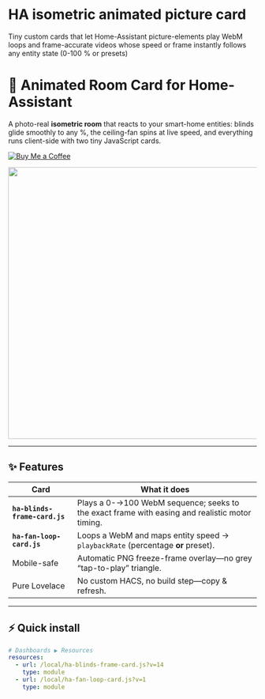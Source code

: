 # HA isometric animated picture card
 Tiny custom cards that let Home-Assistant picture-elements play WebM loops and frame-accurate videos whose speed or frame instantly follows any entity state (0-100 % or presets)

# 🏡 Animated Room Card for Home-Assistant

A photo-real **isometric room** that reacts to your smart-home entities:
blinds glide smoothly to any %, the ceiling-fan spins at live speed,
and everything runs client-side with two tiny JavaScript cards.

[![Buy Me a Coffee](https://img.shields.io/badge/Buy%20me%20a%20coffee-donate-yellow?logo=buymeacoffee)](https://buymeacoffee.com/tikel)

<p align="center">
  <img src="docs/demo.gif" width="550">
</p>

<script type="text/javascript" src="https://cdnjs.buymeacoffee.com/1.0.0/button.prod.min.js" data-name="bmc-button" data-slug="tikel" data-color="#FFDD00" data-emoji="☕"  data-font="Inter" data-text="Buy me a coffee" data-outline-color="#000000" data-font-color="#000000" data-coffee-color="#ffffff" ></script>

---

## ✨ Features
| Card | What it does |
|------|--------------|
| **`ha-blinds-frame-card.js`** | Plays a 0-→100 WebM sequence; seeks to the exact frame with easing and realistic motor timing. |
| **`ha-fan-loop-card.js`**    | Loops a WebM and maps entity speed → `playbackRate` (percentage **or** preset). |
| Mobile-safe  | Automatic PNG freeze-frame overlay—no grey “tap-to-play” triangle. |
| Pure Lovelace| No custom HACS, no build step—copy & refresh. |

---

## ⚡ Quick install

```yaml
# Dashboards ▶ Resources
resources:
  - url: /local/ha-blinds-frame-card.js?v=14
    type: module
  - url: /local/ha-fan-loop-card.js?v=1
    type: module
